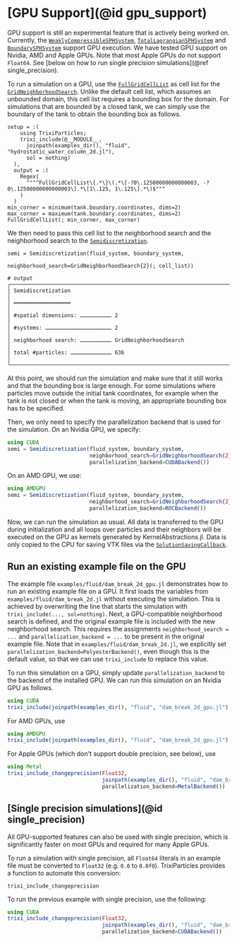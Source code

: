 # [GPU Support](@id gpu_support)

GPU support is still an experimental feature that is actively being worked on.
Currently, the [`WeaklyCompressibleSPHSystem`](@ref), [`TotalLagrangianSPHSystem`](@ref)
and [`BoundarySPHSystem`](@ref) support GPU execution.
We have tested GPU support on Nvidia, AMD and Apple GPUs.
Note that most Apple GPUs do not support `Float64`.
See [below on how to run single precision simulations](@ref single_precision).

To run a simulation on a GPU, use the [`FullGridCellList`](@ref)
as cell list for the [`GridNeighborhoodSearch`](@ref).
Unlike the default cell list, which assumes an unbounded domain,
this cell list requires a bounding box for the domain.
For simulations that are bounded by a closed tank, we can simply use the boundary
of the tank to obtain the bounding box as follows.
```jldoctest gpu;
setup = :(
    using TrixiParticles;
    trixi_include(@__MODULE__,
      joinpath(examples_dir(), "fluid", "hydrostatic_water_column_2d.jl"),
      sol = nothing)
  ),
  output = :(
    Regex(
      """^FullGridCellList\{.*\}\(.*\[-?0\.12500000000000003, -?0\.12500000000000003\].*\[1\.125, 1\.125\].*\)$"""
    )
  )
min_corner = minimum(tank.boundary.coordinates, dims=2)
max_corner = maximum(tank.boundary.coordinates, dims=2)
FullGridCellList(; min_corner, max_corner)
```

We then need to pass this cell list to the neighborhood search and the neighborhood search
to the [`Semidiscretization`](@ref).
```jldoctest gpu; output=false
semi = Semidiscretization(fluid_system, boundary_system,
                          neighborhood_search=GridNeighborhoodSearch{2}(; cell_list))

# output
┌──────────────────────────────────────────────────────────────────────────────────────────────────┐
│ Semidiscretization                                                                               │
│ ══════════════════                                                                               │
│ #spatial dimensions: ………………………… 2                                                                │
│ #systems: ……………………………………………………… 2                                                                │
│ neighborhood search: ………………………… GridNeighborhoodSearch                                           │
│ total #particles: ………………………………… 636                                                              │
└──────────────────────────────────────────────────────────────────────────────────────────────────┘
```

At this point, we should run the simulation and make sure that it still works and that
the bounding box is large enough.
For some simulations where particles move outside the initial tank coordinates,
for example when the tank is not closed or when the tank is moving, an appropriate
bounding box has to be specified.

Then, we only need to specify the parallelization backend that is used for the simulation.
On an Nvidia GPU, we specify:
```julia
using CUDA
semi = Semidiscretization(fluid_system, boundary_system,
                          neighborhood_search=GridNeighborhoodSearch{2}(; cell_list),
                          parallelization_backend=CUDABackend())
```
On an AMD GPU, we use:
```julia
using AMDGPU
semi = Semidiscretization(fluid_system, boundary_system,
                          neighborhood_search=GridNeighborhoodSearch{2}(; cell_list),
                          parallelization_backend=ROCBackend())
```
Now, we can run the simulation as usual.
All data is transferred to the GPU during initialization and all loops over particles
and their neighbors will be executed on the GPU as kernels generated by KernelAbstractions.jl.
Data is only copied to the CPU for saving VTK files via the [`SolutionSavingCallback`](@ref).

## Run an existing example file on the GPU

The example file `examples/fluid/dam_break_2d_gpu.jl` demonstrates how to run an existing
example file on a GPU.
It first loads the variables from `examples/fluid/dam_break_2d.jl` without executing
the simulation. This is achieved by overwriting the line that starts the simulation
with `trixi_include(..., sol=nothing)`.
Next, a GPU-compatible neighborhood search is defined, and the original example file
is included with the new neighborhood search.
This requires the assignments `neighborhood_search = ...` and `parallelization_backend = ...`
to be present in the original example file.
Note that in `examples/fluid/dam_break_2d.jl`, we explicitly set
`parallelization_backend=PolyesterBackend()`, even though this is the default value,
so that we can use `trixi_include` to replace this value.

To run this simulation on a GPU, simply update `parallelization_backend` to the backend
of the installed GPU. We can run this simulation on an Nvidia GPU as follows.
```julia
using CUDA
trixi_include(joinpath(examples_dir(), "fluid", "dam_break_2d_gpu.jl"), parallelization_backend=CUDABackend())
```
For AMD GPUs, use
```julia
using AMDGPU
trixi_include(joinpath(examples_dir(), "fluid", "dam_break_2d_gpu.jl"), parallelization_backend=ROCBackend())
```
For Apple GPUs (which don't support double precision, see below), use
```julia
using Metal
trixi_include_changeprecision(Float32,
                              joinpath(examples_dir(), "fluid", "dam_break_2d_gpu.jl"),
                              parallelization_backend=MetalBackend())
```

## [Single precision simulations](@id single_precision)

All GPU-supported features can also be used with single precision,
which is significantly faster on most GPUs and required for many Apple GPUs.

To run a simulation with single precision, all `Float64` literals in an example file
must be converted to `Float32` (e.g. `0.0` to `0.0f0`).
TrixiParticles provides a function to automate this conversion:
```@docs
trixi_include_changeprecision
```

To run the previous example with single precision, use the following:
```julia
using CUDA
trixi_include_changeprecision(Float32,
                              joinpath(examples_dir(), "fluid", "dam_break_2d_gpu.jl"),
                              parallelization_backend=CUDABackend())
```
